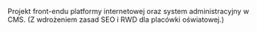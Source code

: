 
Projekt front-endu platformy internetowej oraz system administracyjny w CMS.
(Z wdrożeniem zasad SEO i RWD dla placówki oświatowej.)

